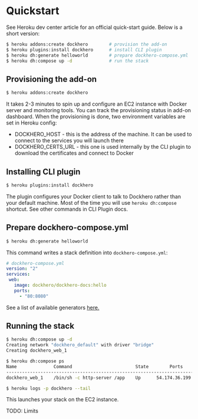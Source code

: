 # Quickstart

See Heroku dev center article for an official quick-start guide. Below is a short version:

```bash
$ heroku addons:create dockhero        # provision the add-on
$ heroku plugins:install dockhero      # install CLI plugin
$ heroku dh:generate helloworld        # prepare dockhero-compose.yml
$ heroku dh:compose up -d              # run the stack  
```

## Provisioning the add-on

```bash
$ heroku addons:create dockhero
```

It takes 2-3 minutes to spin up and configure an EC2 instance with Docker server and monitoring tools. You can track the provisioning status in add-on dashboard. When the provisioning is done, two environment variables are set in Heroku config:

* DOCKHERO\_HOST - this is the address of the machine. It can be used to connect to the services you will launch there
* DOCKHERO\_CERTS\_URL - this one is used internally by the CLI plugin to download the certificates and connect to Docker

## Installing CLI plugin

```bash
$ heroku plugins:install dockhero
```

The plugin configures your Docker client to talk to Dockhero rather than your default machine. Most of the time you will use `heroku dh:compose` shortcut. See other commands in CLI Plugin docs.

## Prepare dockhero-compose.yml

```bash
$ heroku dh:generate helloworld 
```

This command writes a stack definition into `dockhero-compose.yml`:

```yaml
# dockhero-compose.yml
version: "2"
services:
 web:
   image: dockhero/dockhero-docs:hello
   ports:
     - "80:8080"
```

See a list of available generators [here.](https://github.com/dockhero/generators)

## Running the stack

```bash
$ heroku dh:compose up -d
Creating network "dockhero_default" with driver "bridge"
Creating dockhero_web_1

$ heroku dh:compose ps
Name              Command                        State        Ports
-----------------------------------------------------------------------------------
dockhero_web_1    /bin/sh -c http-server /app    Up      54.174.36.199:80->8080/tcp

$ heroku logs -p dockhero --tail
```

This launches your stack on the EC2 instance.

TODO: Limits

